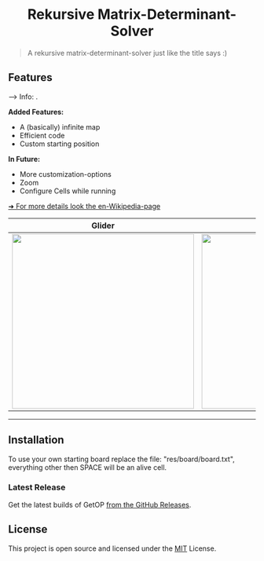 <h1 align="center">
  Rekursive Matrix-Determinant-Solver
</h1>

> A rekursive matrix-determinant-solver just like the title says :)

## Features

--> Info: .

**Added Features:**
- A (basically) infinite map
- Efficient code
- Custom starting position

**In Future:**
- More customization-options
- Zoom
- Configure Cells while running

[➜ For more details look the en-Wikipedia-page](https://en.wikipedia.org/wiki/Conway%27s_Game_of_Life)

Glider                                                                                                    |  Game paused
:--------------------------------------------------------------------------------------------------------:|:-------------------------:
<img src="res/images/Screenshot_0.png" width="370" height="356" style="image-rendering: pixelated"><br/>  |  <img src="res/images/Screenshot_1.png" width="370" height="356" style="image-rendering: pixelated"><br/>

---

## Installation

To use your own starting board replace the file: "res/board/board.txt", everything other then SPACE will be an alive cell.

### Latest Release

Get the latest builds of GetOP [from the GitHub Releases](https://github.com/mp3skater/GetOP-mod-data/releases).

## License

This project is open source and licensed under the [MIT](/LICENSE) License.
